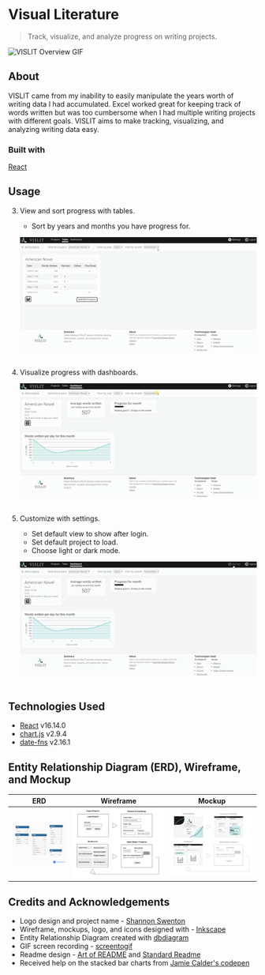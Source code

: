 # Visual Literature
>Track, visualize, and analyze progress on writing projects. 

![VISLIT Overview GIF](/assets/overview_vl.gif)

## About
VISLIT came from my inability to easily manipulate the years worth of writing data I had accumulated. Excel worked great for keeping track of words written but was too cumbersome when I had multiple writing projects with different goals. VISLIT aims to make tracking, visualizing, and analyzing writing data easy.

### Built with
[React](https://reactjs.org/)

## Usage

3. View and sort progress with tables. <br>
    - Sort by years and months you have progress for. <br>

    ![Table view GIF](/readme-assets/readme_table.gif)
    <br>
    <br>

4. Visualize progress with dashboards. <br>

    ![Dashboard view GIF](/readme-assets/readme_dashboard.gif)
    <br>
    <br>

5. Customize with settings. <br>
    - Set default view to show after login.
    - Set default project to load.
    - Choose light or dark mode. <br>
    
    ![Settings menu GIF](/readme-assets/readme_settings.gif)
    <br>
    <br>

## Technologies Used
- [React](https://reactjs.org/) v16.14.0 <br>
- [chart.js](https://www.chartjs.org/) v2.9.4 <br>
- [date-fns](https://date-fns.org/) v2.16.1 <br>

## Entity Relationship Diagram (ERD), Wireframe, and Mockup
|ERD |Wireframe |Mockup |
| ------ | ------ | ------ |
| ![Entity Relationship Diagram](/readme-assets/readme_ERD.png) | ![Wireframe](/readme-assets/readme_wireframe.png) | ![Mockup](/readme-assets/readme_mockup.png)

## Credits and Acknowledgements
- Logo design and project name - [Shannon Swenton](https://www.etsy.com/uk/shop/theshanconnection) <br>
- Wireframe, mockups, logo, and icons designed with - [Inkscape](https://inkscape.org/) <br>
- Entity Relationship Diagram created with [dbdiagram](https://dbdiagram.io/) <br>
- GIF screen recording - [screentogif](https://www.screentogif.com/) <br>
- Readme design - [Art of README](https://github.com/noffle/art-of-readme#readme) and [Standard Readme](https://github.com/RichardLitt/standard-readme) <br>
- Received help on the stacked bar charts from [Jamie Calder's codepen](https://codepen.io/jamiecalder/pen/NrROeB?editors=0010) <br>